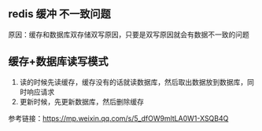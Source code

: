 ## redis 缓冲 不一致问题

原因：缓存和数据库双存储双写原因，只要是双写原因就会有数据不一致的问题

## 缓存+数据库读写模式

1. 读的时候先读缓存，缓存没有的话就读数据库，然后取出数据放到数据库，同时响应请求
2. 更新时候，先更新数据库，然后删除缓存

参考链接：https://mp.weixin.qq.com/s/5_dfOW9mltLA0W1-XSQB4Q
